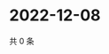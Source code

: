 # 2022-12-08

共 0 条

<!-- BEGIN WEIBO -->
<!-- 最后更新时间 Thu Dec 08 2022 19:00:50 GMT+0800 (China Standard Time) -->

<!-- END WEIBO -->

